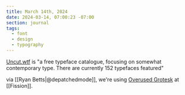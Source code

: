 ```yaml
---
title: March 14th, 2024
date: 2024-03-14, 07:00:23 -07:00
section: journal
tags:
  - font
  - design
  - typography
---
```

[Uncut.wtf](https://uncut.wtf/) is "a free typeface catalogue, focusing on somewhat contemporary type. There are currently 152 typefaces featured"

via [[Ryan Betts|@depatchedmode]], we're using [Overused Grotesk](https://github.com/RandomMaerks/Overused-Grotesk) at [[Fission]].